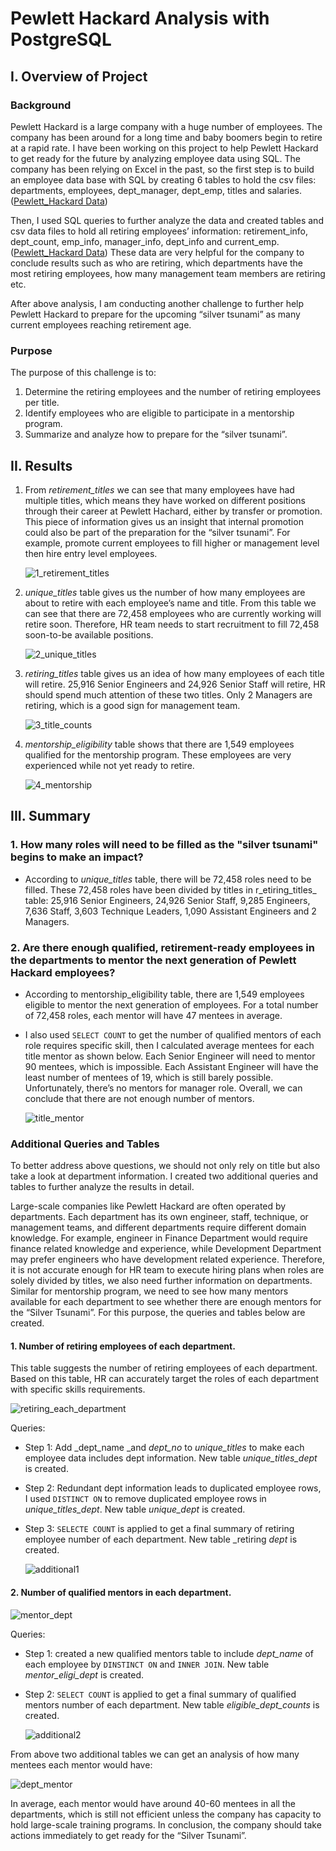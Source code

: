 # Pewlett Hackard Analysis with PostgreSQL

## I. Overview of Project

### Background
Pewlett Hackard is a large company with a huge number of employees. The company has been around for a long time and baby boomers begin to retire at a rapid rate. I have been working on this project to help Pewlett Hackard to get ready for the future by analyzing employee data using SQL. 
The company has been relying on Excel in the past, so the first step is to build an employee data base with SQL by creating 6 tables to hold the csv files: departments, employees, dept_manager, dept_emp, titles and salaries. ([Pewlett_Hackard Data](https://github.com/weihaolun/Pewlett-Hackard-Analysis/tree/main/Analysis%20Projects%20Folder/Pewlett-Hackard-Analysis%20Folder/Data/Pewlett_Hackard%20Data))

Then, I used SQL queries to further analyze the data and created tables and csv data files to hold all retiring employees’ information: retirement_info, dept_count, emp_info, manager_info, dept_info and current_emp. ([Pewlett_Hackard Data](https://github.com/weihaolun/Pewlett-Hackard-Analysis/tree/main/Analysis%20Projects%20Folder/Pewlett-Hackard-Analysis%20Folder/Data/Pewlett_Hackard%20Data)) These data are very helpful for the company to conclude results such as who are retiring, which departments have the most retiring employees, how many management team members are retiring etc.

After above analysis, I am conducting another challenge to further help Pewlett Hackard to prepare for the upcoming “silver tsunami” as many current employees reaching retirement age.


### Purpose
The purpose of this challenge is to:

1.	Determine the retiring employees and the number of retiring employees per title.
2.	Identify employees who are eligible to participate in a mentorship program.
3.	Summarize and analyze how to prepare for the “silver tsunami”.

## II. Results

1. From _retirement_titles_ we can see that many employees have had multiple titles, which means they have worked on different positions through their career at Pewlett Hachard, either by transfer or promotion. This piece of information gives us an insight that internal promotion could also be part of the preparation for the “silver tsunami”. For example, promote current employees to fill higher or management level then hire entry level employees.

    ![1_retirement_titles](https://user-images.githubusercontent.com/84211948/128157793-7778a2ef-1361-4eee-b1a6-be097936941c.png)

2. _unique_titles_ table gives us the number of how many employees are about to retire with each employee’s name and title. From this table we can see that there are 72,458 employees who are currently working will retire soon. Therefore, HR team needs to start recruitment to fill 72,458 soon-to-be available positions.

    ![2_unique_titles](https://user-images.githubusercontent.com/84211948/128157825-061ff3f3-697f-423c-97ae-1307b3761fcd.png)

3. _retiring_titles_ table gives us an idea of how many employees of each title will retire. 25,916 Senior Engineers and 24,926 Senior Staff will retire, HR should spend much attention of these two titles. Only 2 Managers are retiring, which is a good sign for management team.

    ![3_title_counts](https://user-images.githubusercontent.com/84211948/128158115-ef881c4a-c319-4f99-8fcb-b9cdaa5612db.png)

4. _mentorship_eligibility_ table shows that there are 1,549 employees qualified for the mentorship program. These employees are very experienced while not yet ready to retire.

    ![4_mentorship](https://user-images.githubusercontent.com/84211948/128157857-4f1a7d32-3c1b-42a1-933a-4cbab7dbf666.png)

## III. Summary

### 1. How many roles will need to be filled as the "silver tsunami" begins to make an impact?
- According to _unique_titles_ table, there will be 72,458 roles need to be filled. These 72,458 roles have been divided by titles in r_etiring_titles_ table: 25,916 Senior Engineers, 24,926 Senior Staff, 9,285 Engineers, 7,636 Staff, 3,603 Technique Leaders, 1,090 Assistant Engineers and 2 Managers.
    
### 2. Are there enough qualified, retirement-ready employees in the departments to mentor the next generation of Pewlett Hackard employees?
- According to mentorship_eligibility table, there are 1,549 employees eligible to mentor the next generation of employees. For a total number of 72,458 roles, each mentor will have 47 mentees in average. 
- I also used ```SELECT COUNT``` to get the number of qualified mentors of each role requires specific skill, then I calculated average mentees for each title mentor as shown below. Each Senior Engineer will need to mentor 90 mentees, which is impossible. Each Assistant Engineer will have the least number of mentees of 19, which is still barely possible. Unfortunately, there’s no mentors for manager role. Overall, we can conclude that there are not enough number of mentors. 

     ![title_mentor](https://user-images.githubusercontent.com/84211948/128326752-33dd3218-6d1a-4ecd-aca9-0ae980b2eb5e.png)

### Additional Queries and Tables
To better address above questions, we should not only rely on title but also take a look at department information. I created two additional queries and tables to further analyze the results in detail.

Large-scale companies like Pewlett Hackard are often operated by departments. Each department has its own engineer, staff, technique, or management teams, and different departments require different domain knowledge. For example, engineer in Finance Department would require finance related knowledge and experience, while Development Department may prefer engineers who have development related experience. Therefore, it is not accurate enough for HR team to execute hiring plans when roles are solely divided by titles, we also need further information on departments. Similar for mentorship program, we need to see how many mentors available for each department to see whether there are enough mentors for the “Silver Tsunami”. For this purpose, the queries and tables below are created.

#### 1. Number of retiring employees of each department.

This table suggests the number of retiring employees of each department. Based on this table, HR can accurately target the roles of each department with specific skills requirements.

   ![retiring_each_department](https://user-images.githubusercontent.com/84211948/128327304-e9620505-5b95-4b52-b557-7c3dac3a337e.png)

Queries:
- Step 1: Add _dept_name _and _dept_no_ to _unique_titles_ to make each employee data includes dept information. New table _unique_titles_dept_ is created.
- Step 2: Redundant dept information leads to duplicated employee rows, I used ```DISTINCT ON``` to remove duplicated employee rows in _unique_titles_dept_. New table _unique_dept_ is created.
- Step 3: `SELECTE COUNT` is applied to get a final summary of retiring employee number of each department. New table _retiring _dept_ is created.

   ![additional1](https://user-images.githubusercontent.com/84211948/128327691-697cb681-e403-4749-80a1-f73d3e2c7852.png)

#### 2.	Number of qualified mentors in each department.

   ![mentor_dept](https://user-images.githubusercontent.com/84211948/128328023-97c6d63f-5455-413f-b775-16c8bead4838.png)

Queries:
- Step 1: created a new qualified mentors table to include _dept_name_ of each employee by `DINSTINCT ON` and `INNER JOIN`. New table _mentor_eligi_dept_ is created.
- Step 2: `SELECT COUNT` is applied to get a final summary of qualified mentors number of each department. New table _eligible_dept_counts_ is created.

   ![additional2](https://user-images.githubusercontent.com/84211948/128328048-50b3b552-0321-47aa-b218-5d544a84e6a8.png)

From above two additional tables we can get an analysis of how many mentees each mentor would have:

   ![dept_mentor](https://user-images.githubusercontent.com/84211948/128328104-0e3227fd-74a9-4f2f-8e1c-4b7de2a4b5d3.png)

In average, each mentor would have around 40-60 mentees in all the departments, which is still not efficient unless the company has capacity to hold large-scale training programs. In conclusion, the company should take actions immediately to get ready for the “Silver Tsunami”.










